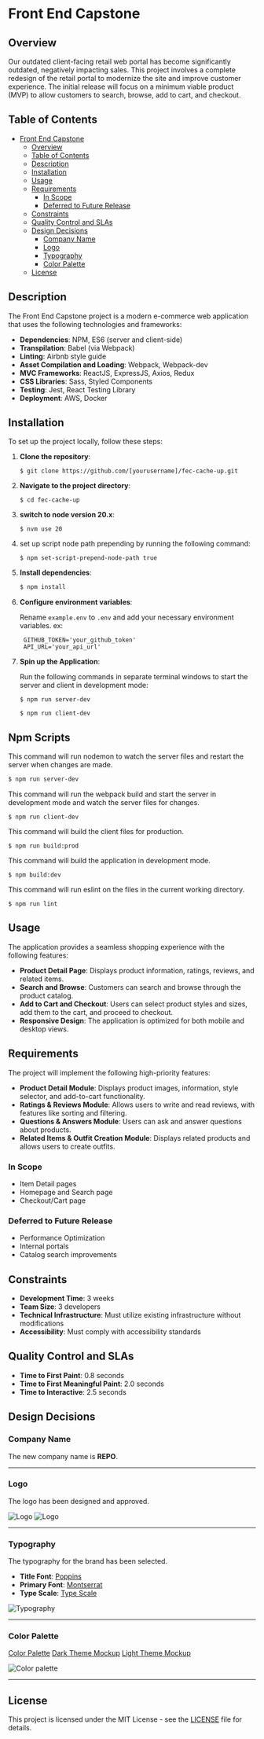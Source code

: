 # Front End Capstone

## Overview

Our outdated client-facing retail web portal has become significantly outdated, negatively impacting sales. This project involves a complete redesign of the retail portal to modernize the site and improve customer experience. The initial release will focus on a minimum viable product (MVP) to allow customers to search, browse, add to cart, and checkout.

## Table of Contents

- [Front End Capstone](#front-end-capstone)
  - [Overview](#overview)
  - [Table of Contents](#table-of-contents)
  - [Description](#description)
  - [Installation](#installation)
  - [Usage](#usage)
  - [Requirements](#requirements)
    - [In Scope](#in-scope)
    - [Deferred to Future Release](#deferred-to-future-release)
  - [Constraints](#constraints)
  - [Quality Control and SLAs](#quality-control-and-slas)
  - [Design Decisions](#design-decisions)
    - [Company Name](#company-name)
    - [Logo](#logo)
    - [Typography](#typography)
    - [Color Palette](#color-palette)
  - [License](#license)

## Description

The Front End Capstone project is a modern e-commerce web application that uses the following technologies and frameworks:

- **Dependencies**: NPM, ES6 (server and client-side)
- **Transpilation**: Babel (via Webpack)
- **Linting**: Airbnb style guide
- **Asset Compilation and Loading**: Webpack, Webpack-dev
- **MVC Frameworks**: ReactJS, ExpressJS, Axios, Redux
- **CSS Libraries**: Sass, Styled Components
- **Testing**: Jest, React Testing Library
- **Deployment**: AWS, Docker

## Installation

To set up the project locally, follow these steps:

1. **Clone the repository**:

   ```shell
   $ git clone https://github.com/[yourusername]/fec-cache-up.git
   ```
1. **Navigate to the project directory**:

   ```shell
   $ cd fec-cache-up
   ```
1. **switch to node version 20.x**:

   ```shell
   $ nvm use 20
   ```
1. set up script node path prepending by running the following command:

   ```shell
   $ npm set-script-prepend-node-path true
   ```
2. **Install dependencies**:

   ```bash
   $ npm install
   ```
3. **Configure environment variables**:

   Rename `example.env` to `.env` and add your necessary environment variables. ex:

   ```env
    GITHUB_TOKEN='your_github_token'
    API_URL='your_api_url'
    ```

4. **Spin up the Application**:

    Run the following commands in separate terminal windows to start the server and client in development mode:

    ```shell
    $ npm run server-dev
    ```

    ```shell
    $ npm run client-dev
    ```

## Npm Scripts
  This command will run nodemon to watch the server files and restart the server when changes are made.

  ```bash
  $ npm run server-dev
  ```

  This command will run the webpack build and start the server in development mode and watch the server files for changes.

  ```shell
  $ npm run client-dev
  ```

  This command will build the client files for production.

  ```shell
  $ npm run build:prod
  ```

  This command will build the application in development mode.

  ```shell
  $ npm build:dev
  ```

  This command will run eslint on the files in the current working directory.

  ```shell
  $ npm run lint
  ```

## Usage

The application provides a seamless shopping experience with the following features:

- **Product Detail Page**: Displays product information, ratings, reviews, and related items.
- **Search and Browse**: Customers can search and browse through the product catalog.
- **Add to Cart and Checkout**: Users can select product styles and sizes, add them to the cart, and proceed to checkout.
- **Responsive Design**: The application is optimized for both mobile and desktop views.

## Requirements

The project will implement the following high-priority features:

- **Product Detail Module**: Displays product images, information, style selector, and add-to-cart functionality.
- **Ratings & Reviews Module**: Allows users to write and read reviews, with features like sorting and filtering.
- **Questions & Answers Module**: Users can ask and answer questions about products.
- **Related Items & Outfit Creation Module**: Displays related products and allows users to create outfits.

### In Scope

- Item Detail pages
- Homepage and Search page
- Checkout/Cart page

### Deferred to Future Release

- Performance Optimization
- Internal portals
- Catalog search improvements

## Constraints

- **Development Time**: 3 weeks
- **Team Size**: 3 developers
- **Technical Infrastructure**: Must utilize existing infrastructure without modifications
- **Accessibility**: Must comply with accessibility standards

## Quality Control and SLAs

- **Time to First Paint**: 0.8 seconds
- **Time to First Meaningful Paint**: 2.0 seconds
- **Time to Interactive**: 2.5 seconds

## Design Decisions

### Company Name

The new company name is **REPO**.

---

### Logo

The logo has been designed and approved.

<p align="left">
  <img src="./client/src/assets/Logo/LINEAR/DARK/White%20Background/FEC%20LINEAR%20LOGO.png" alt="Logo" style="max-height: 100px;">
  <img src="./client/src/assets/Logo/STACKED/DARK/White%20Background/FEC%20STACKED%20LOGO.png" alt="Logo" style="max-height: 100px;">
</p>

---

### Typography

The typography for the brand has been selected.

- **Title Font**: [Poppins](https://fonts.google.com/specimen/Poppins)
- **Primary Font**: [Montserrat](https://fonts.google.com/specimen/Montserrat)
- **Type Scale**: [Type Scale](https://typescale.com/board/46055288e5/)

<p align="left">
  <img src="client/src/assets/Fonts/Typescale.png" alt="Typography" style="max-width: 300px;">
</p>

---

### Color Palette

[Color Palette](https://coolors.co/palette/222222-666666-596b80-ab1b38-f2eded-ffffff)
[Dark Theme Mockup](https://www.realtimecolors.com/?colors=dedede-000000-7e90a5-999999-e45370&fonts=Poppins-Montserrat)
[Light Theme Mockup](https://www.realtimecolors.com/?colors=212121-ffffff-5a6c81-666666-ac1b38&fonts=Poppins-Montserrat)

<p align="left">
  <img src="./client/src/assets/Colors/Colors.png" alt="Color palette" style="max-width: 300px;">
</p>

---

## License

This project is licensed under the MIT License - see the [LICENSE](LICENSE) file for details.
